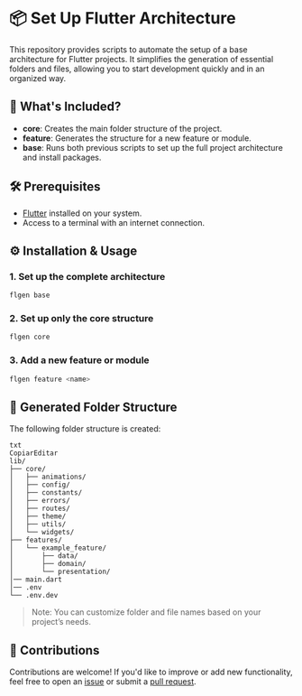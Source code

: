 # 📦 Set Up Flutter Architecture

This repository provides scripts to automate the setup of a base architecture for Flutter projects. It simplifies the generation of essential folders and files, allowing you to start development quickly and in an organized way.

## 🚀 What's Included?

- **core**: Creates the main folder structure of the project.
- **feature**: Generates the structure for a new feature or module.
- **base**: Runs both previous scripts to set up the full project architecture and install packages.

## 🛠️ Prerequisites

- [Flutter](https://flutter.dev/docs/get-started/install) installed on your system.
- Access to a terminal with an internet connection.

## ⚙️ Installation & Usage

### 1. Set up the complete architecture

```dart
flgen base

```

### 2. Set up only the core structure

```dart
flgen core

```

### 3. Add a new feature or module

```dart
flgen feature <name>

```

## 📁 Generated Folder Structure

The following folder structure is created:

```
txt
CopiarEditar
lib/
├── core/
│   ├── animations/
│   ├── config/
│   ├── constants/
│   ├── errors/
│   ├── routes/
│   ├── theme/
│   ├── utils/
│   └── widgets/
├── features/
│   └── example_feature/
│       ├── data/
│       ├── domain/
│       └── presentation/
│── main.dart
│── .env
└── .env.dev

```

> Note: You can customize folder and file names based on your project’s needs.
> 

## 🤝 Contributions

Contributions are welcome! If you'd like to improve or add new functionality, feel free to open an [issue](https://github.com/joalmr/flgen-dart/issues) or submit a [pull request](https://github.com/joalmr/flgen-dart/pulls).
